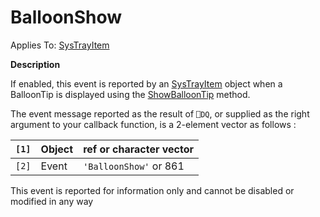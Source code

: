 




<h1 class="heading"><span class="name">BalloonShow</span></h1>

Applies To: [SysTrayItem](../a-z/systrayitem.md)


**Description**


If enabled, this event is reported by an [SysTrayItem](../a-z/systrayitem.md) object when a BalloonTip is displayed using the [ShowBalloonTip](../a-z/showballoontip.md) method.


The event message reported as the result of `⎕DQ`, or supplied as the right argument to your callback function, is a 2-element vector as follows :


| `[1]` | Object | ref or character vector |
| --- | --- | ---  |
| `[2]` | Event | `'BalloonShow'` or 861 |


This event is reported for information only and cannot be disabled or modified in any way



